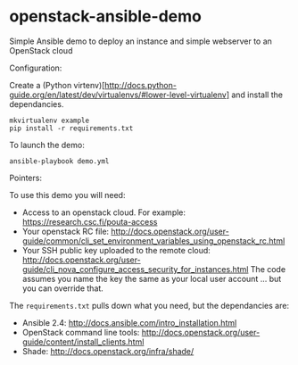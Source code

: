 openstack-ansible-demo
======================

Simple Ansible demo to deploy an instance and simple webserver to an OpenStack cloud

Configuration:

Create a (Python virtenv)[http://docs.python-guide.org/en/latest/dev/virtualenvs/#lower-level-virtualenv] and install the dependancies.

```
mkvirtualenv example
pip install -r requirements.txt
```

To launch the demo:

```
ansible-playbook demo.yml
```

Pointers:

To use this demo you will need:
 - Access to an openstack cloud. For example:
   https://research.csc.fi/pouta-access
 - Your openstack RC file:
   http://docs.openstack.org/user-guide/common/cli_set_environment_variables_using_openstack_rc.html
 - Your SSH public key uploaded to the remote cloud:
   http://docs.openstack.org/user-guide/cli_nova_configure_access_security_for_instances.html
   The code assumes you name the key the same as your local user account ... but you can override that.

 The `requirements.txt` pulls down what you need, but the dependancies are:
 - Ansible 2.4:
   http://docs.ansible.com/intro_installation.html
 - OpenStack command line tools:
   http://docs.openstack.org/user-guide/content/install_clients.html
 - Shade:
   http://docs.openstack.org/infra/shade/

